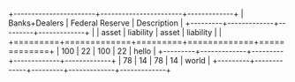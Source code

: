 +-----------------------+-----------------------+-------------+
| Banks+Dealers         | Federal Reserve       | Description |
+---------+-------------+---------+-------------+             |
| asset   | liability   | asset   | liability   |             |
+=========+=============+=========+=============+=============+
| 100     | 22          | 100     | 22          | hello       |
+---------+-------------+---------+-------------+-------------+
| 78      | 14          | 78      | 14          | world       |
+---------+-------------+---------+-------------+-------------+
